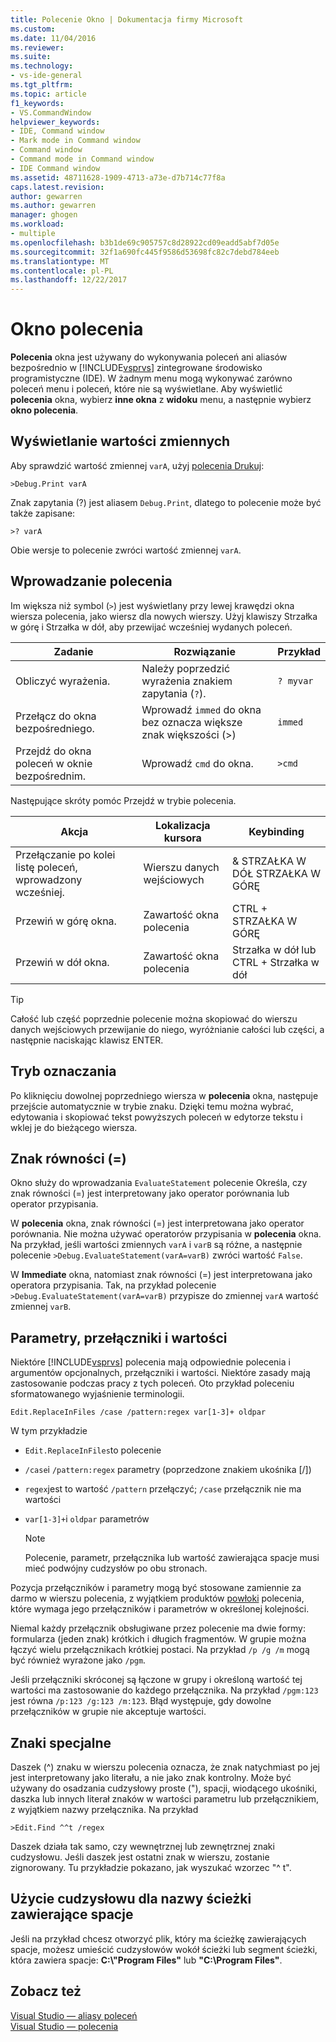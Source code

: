 ```yaml
---
title: Polecenie Okno | Dokumentacja firmy Microsoft
ms.custom: 
ms.date: 11/04/2016
ms.reviewer: 
ms.suite: 
ms.technology:
- vs-ide-general
ms.tgt_pltfrm: 
ms.topic: article
f1_keywords:
- VS.CommandWindow
helpviewer_keywords:
- IDE, Command window
- Mark mode in Command window
- Command window
- Command mode in Command window
- IDE Command window
ms.assetid: 48711628-1909-4713-a73e-d7b714c77f8a
caps.latest.revision: 
author: gewarren
ms.author: gewarren
manager: ghogen
ms.workload:
- multiple
ms.openlocfilehash: b3b1de69c905757c8d28922cd09eadd5abf7d05e
ms.sourcegitcommit: 32f1a690fc445f9586d53698fc82c7debd784eeb
ms.translationtype: MT
ms.contentlocale: pl-PL
ms.lasthandoff: 12/22/2017
---
```

# <a name="command-window"></a>Okno polecenia
**Polecenia** okna jest używany do wykonywania poleceń ani aliasów bezpośrednio w [!INCLUDE[vsprvs](../../code-quality/includes/vsprvs_md.md)] zintegrowane środowisko programistyczne (IDE). W żadnym menu mogą wykonywać zarówno poleceń menu i poleceń, które nie są wyświetlane. Aby wyświetlić **polecenia** okna, wybierz **inne okna** z **widoku** menu, a następnie wybierz **okno polecenia**.  
  
## <a name="displaying-the-values-of-variables"></a>Wyświetlanie wartości zmiennych  
 Aby sprawdzić wartość zmiennej `varA`, użyj [polecenia Drukuj](../../ide/reference/print-command.md):  
  
```  
>Debug.Print varA  
```  
  
 Znak zapytania (?) jest aliasem `Debug.Print`, dlatego to polecenie może być także zapisane:  
  
```  
>? varA  
```  
  
 Obie wersje to polecenie zwróci wartość zmiennej `varA`.  
  
## <a name="entering-commands"></a>Wprowadzanie polecenia  
 Im większa niż symbol (`>`) jest wyświetlany przy lewej krawędzi okna wiersza polecenia, jako wiersz dla nowych wierszy. Użyj klawiszy Strzałka w górę i Strzałka w dół, aby przewijać wcześniej wydanych poleceń.  
  
|Zadanie|Rozwiązanie|Przykład|  
|----------|--------------|-------------|  
|Obliczyć wyrażenia.|Należy poprzedzić wyrażenia znakiem zapytania (`?`).|`? myvar`|  
|Przełącz do okna bezpośredniego.|Wprowadź `immed` do okna bez oznacza większe znak większości (>)|`immed`|  
|Przejdź do okna poleceń w oknie bezpośrednim.|Wprowadź `cmd` do okna.|`>cmd`|  
  
 Następujące skróty pomóc Przejdź w trybie polecenia.  
  
|Akcja|Lokalizacja kursora|Keybinding|  
|------------|---------------------|----------------|  
|Przełączanie po kolei listę poleceń, wprowadzony wcześniej.|Wierszu danych wejściowych|& STRZAŁKA W DÓŁ STRZAŁKA W GÓRĘ|  
|Przewiń w górę okna.|Zawartość okna polecenia|CTRL + STRZAŁKA W GÓRĘ|  
|Przewiń w dół okna.|Zawartość okna polecenia|Strzałka w dół lub CTRL + Strzałka w dół|  
  
> [!TIP]
>  Całość lub część poprzednie polecenie można skopiować do wierszu danych wejściowych przewijanie do niego, wyróżnianie całości lub części, a następnie naciskając klawisz ENTER.  
  
## <a name="mark-mode"></a>Tryb oznaczania  
 Po kliknięciu dowolnej poprzedniego wiersza w **polecenia** okna, następuje przejście automatycznie w trybie znaku. Dzięki temu można wybrać, edytowania i skopiować tekst powyższych poleceń w edytorze tekstu i wklej je do bieżącego wiersza.  
  
## <a name="the-equals--sign"></a>Znak równości (=)  
 Okno służy do wprowadzania `EvaluateStatement` polecenie Określa, czy znak równości (=) jest interpretowany jako operator porównania lub operator przypisania.  
  
 W **polecenia** okna, znak równości (=) jest interpretowana jako operator porównania. Nie można używać operatorów przypisania w **polecenia** okna. Na przykład, jeśli wartości zmiennych `varA` i `varB` są różne, a następnie polecenie `>Debug.EvaluateStatement(varA=varB)` zwróci wartość `False`.  
  
 W **Immediate** okna, natomiast znak równości (=) jest interpretowana jako operatora przypisania. Tak, na przykład polecenie `>Debug.EvaluateStatement(varA=varB)` przypisze do zmiennej `varA` wartość zmiennej `varB`.  
  
## <a name="parameters-switches-and-values"></a>Parametry, przełączniki i wartości  
 Niektóre [!INCLUDE[vsprvs](../../code-quality/includes/vsprvs_md.md)] polecenia mają odpowiednie polecenia i argumentów opcjonalnych, przełączniki i wartości. Niektóre zasady mają zastosowanie podczas pracy z tych poleceń. Oto przykład poleceniu sformatowanego wyjaśnienie terminologii.  
  
```  
Edit.ReplaceInFiles /case /pattern:regex var[1-3]+ oldpar   
```  
  
 W tym przykładzie  
  
-   `Edit.ReplaceInFiles`to polecenie  
  
-   `/case`i `/pattern:regex` parametry (poprzedzone znakiem ukośnika [/])  
  
-   `regex`jest to wartość `/pattern` przełączyć; `/case` przełącznik nie ma wartości  
  
-   `var[1-3]+`i `oldpar` parametrów  
  
    > [!NOTE]
    >  Polecenie, parametr, przełącznika lub wartość zawierająca spacje musi mieć podwójny cudzysłów po obu stronach.  
  
Pozycja przełączników i parametry mogą być stosowane zamiennie za darmo w wierszu polecenia, z wyjątkiem produktów [powłoki](../../ide/reference/shell-command.md) polecenia, które wymaga jego przełączników i parametrów w określonej kolejności.  
  
Niemal każdy przełącznik obsługiwane przez polecenie ma dwie formy: formularza (jeden znak) krótkich i długich fragmentów. W grupie można łączyć wielu przełącznikach krótkiej postaci. Na przykład `/p /g /m` mogą być również wyrażone jako `/pgm`.  
  
Jeśli przełączniki skróconej są łączone w grupy i określoną wartość tej wartości ma zastosowanie do każdego przełącznika. Na przykład `/pgm:123` jest równa `/p:123 /g:123 /m:123`. Błąd występuje, gdy dowolne przełączników w grupie nie akceptuje wartości.  
  
## <a name="escape-characters"></a>Znaki specjalne  
 Daszek (^) znaku w wierszu polecenia oznacza, że znak natychmiast po jej jest interpretowany jako literału, a nie jako znak kontrolny. Może być używany do osadzania cudzysłowy proste ("), spacji, wiodącego ukośniki, daszka lub innych literał znaków w wartości parametru lub przełącznikiem, z wyjątkiem nazwy przełącznika. Na przykład  
  
```  
>Edit.Find ^^t /regex  
```  

 Daszek działa tak samo, czy wewnętrznej lub zewnętrznej znaki cudzysłowu. Jeśli daszek jest ostatni znak w wierszu, zostanie zignorowany. Tu przykładzie pokazano, jak wyszukać wzorzec "^ t".  
  
## <a name="use-quotes-for-path-names-with-spaces"></a>Użycie cudzysłowu dla nazwy ścieżki zawierające spacje  
 Jeśli na przykład chcesz otworzyć plik, który ma ścieżkę zawierających spacje, możesz umieścić cudzysłowów wokół ścieżki lub segment ścieżki, która zawiera spacje: **C:\\"Program Files"** lub **"C:\Program Files"**.  
  
## <a name="see-also"></a>Zobacz też  
 [Visual Studio — aliasy poleceń](../../ide/reference/visual-studio-command-aliases.md)   
 [Visual Studio — polecenia](../../ide/reference/visual-studio-commands.md)